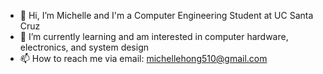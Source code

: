 - 👋 Hi, I’m Michelle and I'm a Computer Engineering Student at UC Santa Cruz
- 🌱 I’m currently learning and am interested in computer hardware, electronics, and system design
- 📫 How to reach me via email: michellehong510@gmail.com
